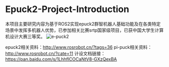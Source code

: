# Epuck2-Project-Introduction
本项目主要研究内容为基于ROS2实现epuck2群智机器人基础功能及在各类特定场景中发挥多机器人优势，已参加相关比赛srtp国家级项目，已获中国大学生计算机设计大赛三等奖。
![e-puck2](https://github.com/user-attachments/assets/ac34b343-9194-4875-9053-bf03df601d92)

epuck2相关资料：http://www.rosrobot.cn/?tags=36
pi-puck相关资料：http://www.rosrobot.cn/?cate=11
计设文档链接：https://pan.baidu.com/s/1LhhflCOCaNtV8-GXzQexBA
